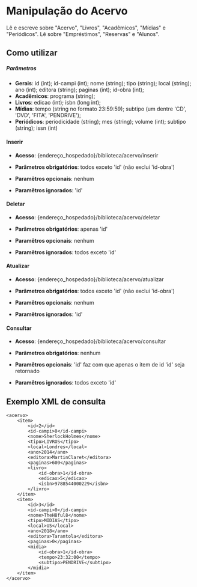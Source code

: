 # Manipulação do Acervo

Lê e escreve sobre "Acervo", "Livros", "Acadêmicos", "Mídias" e "Periódicos".
Lê sobre "Empréstimos", "Reservas" e "Alunos".

## Como utilizar

##### Parâmetros

- **Gerais**: id (int); id-campi (int); nome (string); tipo (string); local (string); ano (int); editora (string); paginas (int); id-obra (int);
- **Acadêmicos**: programa (string);
- **Livros**: edicao (int); isbn (long int);
- **Mídias**: tempo (string no formato 23:59:59); subtipo (um dentre 'CD', 'DVD', 'FITA', 'PENDRIVE');
- **Periódicos**: periodicidade (string); mes (string); volume (int); subtipo (string); issn (int)

#### Inserir

- **Acesso**: {endereço_hospedado}/biblioteca/acervo/inserir

- **Parâmetros obrigatórios**: todos exceto 'id' (não exclui 'id-obra')

- **Paramêtros opcionais**: nenhum

- **Paramêtros ignorados**: 'id'

#### Deletar

- **Acesso**: {endereço_hospedado}/biblioteca/acervo/deletar

- **Parâmetros obrigatórios**: apenas 'id'

- **Paramêtros opcionais**: nenhum

- **Paramêtros ignorados**: todos exceto 'id'

#### Atualizar

- **Acesso**: {endereço_hospedado}/biblioteca/acervo/atualizar

- **Parâmetros obrigatórios**: todos exceto 'id' (não exclui 'id-obra')

- **Paramêtros opcionais**: nenhum

- **Paramêtros ignorados**: 'id'

#### Consultar

- **Acesso**: {endereço_hospedado}/biblioteca/acervo/consultar

- **Parâmetros obrigatórios**: nenhum

- **Paramêtros opcionais**: 'id' faz com que apenas o item de id 'id' seja retornado

- **Paramêtros ignorados**: todos exceto 'id'

## Exemplo XML de consulta

```
<acervo>
	<item>
		<id>2</id>
		<id-campi>0</id-campi>
		<nome>SherlockHolmes</nome>
		<tipo>LIVROS</tipo>
		<local>Londres</local>
		<ano>2014</ano>
		<editora>MartinClaret</editora>
		<paginas>600</paginas>
		<livro>
			<id-obra>1</id-obra>
			<edicao>5</edicao>
			<isbn>9788544000229</isbn>
		</livro>
	</item>
	<item>
		<id>3</id>
		<id-campi>0</id-campi>
		<nome>TheH8ful8</nome>
		<tipo>MIDIAS</tipo>
		<local>US</local>
		<ano>2018</ano>
		<editora>Tarantola</editora>
		<paginas>0</paginas>
		<midia>
			<id-obra>1</id-obra>
			<tempo>23:32:00</tempo>
			<subtipo>PENDRIVE</subtipo>
		</midia>
	</item>
</acervo>
```